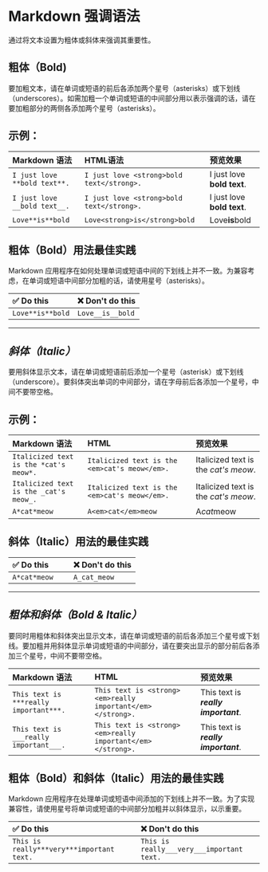 # Markdown 强调语法
通过将文本设置为粗体或斜体来强调其重要性。

## **粗体（Bold)**

要加粗文本，请在单词或短语的前后各添加两个星号（asterisks）或下划线（underscores）。如需加粗一个单词或短语的中间部分用以表示强调的话，请在要加粗部分的两侧各添加两个星号（asterisks）。

## 示例：
| Markdown 语法  |   HTML语法   | 预览效果  |
| :------------------- | :-------------- |:-------------- |
| `I just love **bold text**.` | `I just love <strong>bold text</strong>.` | I just love **bold text**. |
| `I just love __bold text__.` | `I just love <strong>bold text</strong>.` | I just love __bold text__. |
| `Love**is**bold`  | `Love<strong>is</strong>bold	` | Love**is**bold |


## 粗体（Bold）用法最佳实践
Markdown 应用程序在如何处理单词或短语中间的下划线上并不一致。为兼容考虑，在单词或短语中间部分加粗的话，请使用星号（asterisks）。  

| ✅ Do this     | ❌ Don't do this     |
| :------------- | :------------- |
| `Love**is**bold`       | `Love__is__bold`       |

---

## *斜体（Italic）*
要用斜体显示文本，请在单词或短语前后添加一个星号（asterisk）或下划线（underscore）。要斜体突出单词的中间部分，请在字母前后各添加一个星号，中间不要带空格。

## 示例：
| Markdown 语法     | HTML        | 预览效果         |
| :------------- | :------------- | :---|
| `Italicized text is the *cat's meow*.`| `Italicized text is the <em>cat's meow</em>.	`|Italicized text is the *cat's meow*. |
| `Italicized text is the _cat's meow_.`       |    `Italicized text is the <em>cat's meow</em>.	 `   | Italicized text is the _cat's meow_. |
| `A*cat*meow	` | `A<em>cat</em>meow	` | A*cat*meow |

## 斜体（Italic）用法的最佳实践
| ✅ Do this     | ❌ Don't do this     |
| :------------- | :------------- |
| `A*cat*meow	`       | `A_cat_meow`       |

---

## ***粗体和斜体（Bold & Italic）***
要同时用粗体和斜体突出显示文本，请在单词或短语的前后各添加三个星号或下划线。要加粗并用斜体显示单词或短语的中间部分，请在要突出显示的部分前后各添加三个星号，中间不要带空格。

| Markdown 语法     | HTML        | 预览效果         |
| :------------- | :------------- | :---|
| `This text is ***really important***.	`| `This text is <strong><em>really important</em></strong>.	` | This text is ***really important***.	|
|`This text is ___really important___.`| `This text is <strong><em>really important</em></strong>.	`| This text is ___really important___.	 |

## 粗体（Bold）和斜体（Italic）用法的最佳实践

Markdown 应用程序在处理单词或短语中间添加的下划线上并不一致。为了实现兼容性，请使用星号将单词或短语的中间部分加粗并以斜体显示，以示重要。

| ✅ Do this     | ❌ Don't do this     |
| :------------- | :------------- |
| `This is really***very***important text.		`       | `This is really___very___important text.`       |
